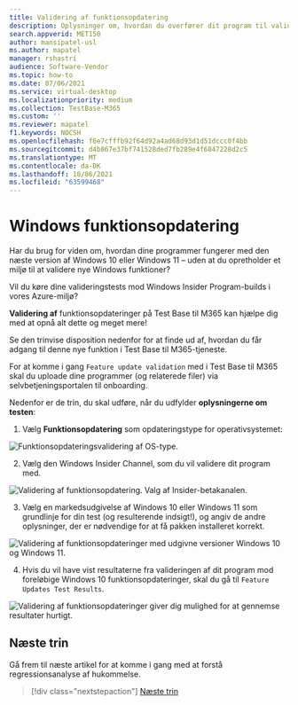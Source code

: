 ```yaml
---
title: Validering af funktionsopdatering
description: Oplysninger om, hvordan du overfører dit program til validering af funktionsopdateringer
search.appverid: MET150
author: mansipatel-usl
ms.author: mapatel
manager: rshastri
audience: Software-Vendor
ms.topic: how-to
ms.date: 07/06/2021
ms.service: virtual-desktop
ms.localizationpriority: medium
ms.collection: TestBase-M365
ms.custom: ''
ms.reviewer: mapatel
f1.keywords: NOCSH
ms.openlocfilehash: f6e7cfffb92f64d92a4ad68d93d1d51dccc0f4bb
ms.sourcegitcommit: d4b867e37bf741528ded7fb289e4f6847228d2c5
ms.translationtype: MT
ms.contentlocale: da-DK
ms.lasthandoff: 10/06/2021
ms.locfileid: "63599468"
---
```

# <a name="windows-feature-update-validation"></a>Windows funktionsopdatering

Har du brug for viden om, hvordan dine programmer fungerer med den næste version af Windows 10 eller Windows 11 – uden at du opretholder et miljø til at validere nye Windows funktioner? 

Vil du køre dine valideringstests mod Windows Insider Program-builds i vores Azure-miljø?

**Validering af** funktionsopdateringer på Test Base til M365 kan hjælpe dig med at opnå alt dette og meget mere!

Se den trinvise disposition nedenfor for at finde ud af, hvordan du får adgang til denne nye funktion i Test Base til M365-tjeneste.

For at komme i gang ```Feature update validation``` med i Test Base til M365 skal du uploade dine programmer (og relaterede filer) via selvbetjeningsportalen til onboarding. 

Nedenfor er de trin, du skal udføre, når du udfylder **oplysningerne om testen**:

1. Vælg **Funktionsopdatering** som opdateringstype for operativsystemet:

![Funktionsopdateringsvalidering af OS-type.](Media/Feature-update-validation-01.png)

2. Vælg den Windows Insider Channel, som du vil validere dit program med.  

![Validering af funktionsopdatering. Valg af Insider-betakanalen.](Media/Feature-update-validation-02.png)

3. Vælg en markedsudgivelse af Windows 10 eller Windows 11 som grundlinje for din test (og resulterende indsigt!), og angiv de andre oplysninger, der er nødvendige for at få pakken installeret korrekt.

![Validering af funktionsopdateringer med udgivne versioner Windows 10 og Windows 11.](Media/Feature-update-validation-03.png)

4. Hvis du vil have vist resultaterne fra valideringen af dit program mod foreløbige Windows 10 funktionsopdateringer, skal du gå til ```Feature Updates Test Results```.

![Validering af funktionsopdateringer giver dig mulighed for at gennemse resultater hurtigt.](Media/Feature-update-validation-04.png)


## <a name="next-steps"></a>Næste trin

Gå frem til næste artikel for at komme i gang med at forstå regressionsanalyse af hukommelse.
> [!div class="nextstepaction"]
> [Næste trin](memory.md)

<!---
Add button for next page
-->
